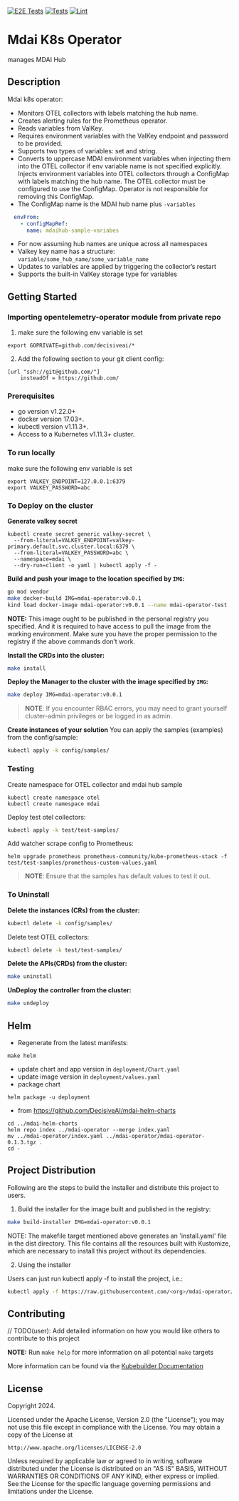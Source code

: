 [![E2E Tests](https://github.com/DecisiveAI/mdai-operator/actions/workflows/test-e2e.yml/badge.svg)](https://github.com/DecisiveAI/mdai-operator/actions/workflows/test-e2e.yml)
[![Tests](https://github.com/DecisiveAI/mdai-operator/actions/workflows/test.yml/badge.svg)](https://github.com/DecisiveAI/mdai-operator/actions/workflows/test.yml)
[![Lint](https://github.com/DecisiveAI/mdai-operator/actions/workflows/lint.yml/badge.svg)](https://github.com/DecisiveAI/mdai-operator/actions/workflows/lint.yml)
# Mdai K8s Operator
manages MDAI Hub
## Description
Mdai k8s operator: 

- Monitors OTEL collectors with labels matching the hub name.
- Creates alerting rules for the Prometheus operator.
- Reads variables from ValKey.
- Requires environment variables with the ValKey endpoint and password to be provided.
- Supports two types of variables: set and string.
- Converts to uppercase MDAI environment variables when injecting them into the OTEL collector if env variable name is not specified explicitly.
  Injects environment variables into OTEL collectors through a ConfigMap with labels matching the hub name. The OTEL collector must be configured to use the ConfigMap. Operator is not responsible for removing this ConfigMap.
- The ConfigMap name is the MDAI hub name plus `-variables`
```yaml
  envFrom:
    - configMapRef:
      name: mdaihub-sample-variabes
```
- For now assuming hub names are unique across all namespaces
- Valkey key name has a structure: `variable/some_hub_name/some_variable_name`
- Updates to variables are applied by triggering the collector’s restart
- Supports the built-in ValKey storage type for variables 

## Getting Started
### Importing opentelemetry-operator module from private repo
1. make sure the following env variable is set
```shell
export GOPRIVATE=github.com/decisiveai/*
```
2. Add the following section to your git client config:
```shell
[url "ssh://git@github.com/"]
	insteadOf = https://github.com/
```

### Prerequisites
- go version v1.22.0+
- docker version 17.03+.
- kubectl version v1.11.3+.
- Access to a Kubernetes v1.11.3+ cluster.

### To run locally
make sure the following env variable is set
```shell
export VALKEY_ENDPOINT=127.0.0.1:6379
export VALKEY_PASSWORD=abc
```

### To Deploy on the cluster
**Generate valkey secret**
```shell
kubectl create secret generic valkey-secret \
  --from-literal=VALKEY_ENDPOINT=valkey-primary.default.svc.cluster.local:6379 \
  --from-literal=VALKEY_PASSWORD=abc \
  --namespace=mdai \
  --dry-run=client -o yaml | kubectl apply -f -
```
**Build and push your image to the location specified by `IMG`:**

```sh
go mod vendor
make docker-build IMG=mdai-operator:v0.0.1
kind load docker-image mdai-operator:v0.0.1 --name mdai-operator-test
```

**NOTE:** This image ought to be published in the personal registry you specified.
And it is required to have access to pull the image from the working environment.
Make sure you have the proper permission to the registry if the above commands don’t work.

**Install the CRDs into the cluster:**

```sh
make install
```

**Deploy the Manager to the cluster with the image specified by `IMG`:**

```sh
make deploy IMG=mdai-operator:v0.0.1
```

> **NOTE**: If you encounter RBAC errors, you may need to grant yourself cluster-admin
privileges or be logged in as admin.

**Create instances of your solution**
You can apply the samples (examples) from the config/sample:

```sh
kubectl apply -k config/samples/
```
### Testing
Create namespace for OTEL collector and mdai hub sample
```shell
kubectl create namespace otel
kubectl create namespace mdai
```
Deploy test otel collectors:
```sh
kubectl apply -k test/test-samples/
```

Add watcher scrape config to Prometheus:
```shell
helm upgrade prometheus prometheus-community/kube-prometheus-stack -f test/test-samples/prometheus-custom-values.yaml
```

>**NOTE**: Ensure that the samples has default values to test it out.

### To Uninstall
**Delete the instances (CRs) from the cluster:**

```sh
kubectl delete -k config/samples/
```
Delete test OTEL collectors:
```sh
kubectl delete -k test/test-samples/
```

**Delete the APIs(CRDs) from the cluster:**

```sh
make uninstall
```

**UnDeploy the controller from the cluster:**

```sh
make undeploy
```
## Helm
- Regenerate from the latest manifests:
```shell
make helm
```
- update chart and app version in `deployment/Chart.yaml`
- update image version in `deployment/values.yaml`
- package chart
```shell
helm package -u deployment
```
- from https://github.com/DecisiveAI/mdai-helm-charts 
```shell
cd ../mdai-helm-charts
helm repo index ../mdai-operator --merge index.yaml
mv ../mdai-operator/index.yaml ../mdai-operator/mdai-operator-0.1.3.tgz .
cd -
```
## Project Distribution

Following are the steps to build the installer and distribute this project to users.

1. Build the installer for the image built and published in the registry:

```sh
make build-installer IMG=mdai-operator:v0.0.1
```

NOTE: The makefile target mentioned above generates an 'install.yaml'
file in the dist directory. This file contains all the resources built
with Kustomize, which are necessary to install this project without
its dependencies.

2. Using the installer

Users can just run kubectl apply -f <URL for YAML BUNDLE> to install the project, i.e.:

```sh
kubectl apply -f https://raw.githubusercontent.com/<org>/mdai-operator/<tag or branch>/dist/install.yaml
```

## Contributing
// TODO(user): Add detailed information on how you would like others to contribute to this project

**NOTE:** Run `make help` for more information on all potential `make` targets

More information can be found via the [Kubebuilder Documentation](https://book.kubebuilder.io/introduction.html)

## License

Copyright 2024.

Licensed under the Apache License, Version 2.0 (the "License");
you may not use this file except in compliance with the License.
You may obtain a copy of the License at

    http://www.apache.org/licenses/LICENSE-2.0

Unless required by applicable law or agreed to in writing, software
distributed under the License is distributed on an "AS IS" BASIS,
WITHOUT WARRANTIES OR CONDITIONS OF ANY KIND, either express or implied.
See the License for the specific language governing permissions and
limitations under the License.

